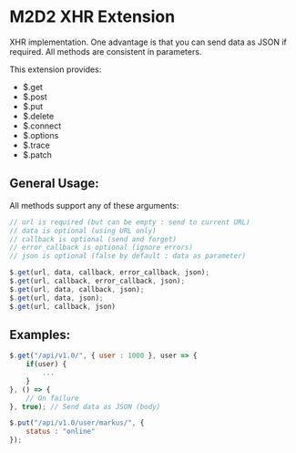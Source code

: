 # M2D2 XHR Extension

XHR implementation. One advantage is that you can
send data as JSON if required. All methods are
consistent in parameters.

This extension provides:
 * $.get
 * $.post
 * $.put
 * $.delete
 * $.connect
 * $.options
 * $.trace
 * $.patch

## General Usage:

All methods support any of these arguments:

```js
// url is required (but can be empty : send to current URL)
// data is optional (using URL only)
// callback is optional (send and forget)
// error_callback is optional (ignore errors)
// json is optional (false by default : data as parameter)

$.get(url, data, callback, error_callback, json);
$.get(url, callback, error_callback, json);
$.get(url, data, callback, json);
$.get(url, data, json);
$.get(url, callback, json)
```

## Examples:

```js
$.get("/api/v1.0/", { user : 1000 }, user => {
    if(user) {
        ...
    }
}, () => {
    // On failure
}, true); // Send data as JSON (body)
```
```js
$.put("/api/v1.0/user/markus/", {
    status : "online"
});
```

